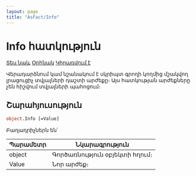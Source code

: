 ```yaml
---
layout: page
title: "AsFact/Info"
---
```


# Info հատկություն

[Տես նաև](../Asfact.md) [Օրինակ](../../Examples/E_AsFact.md) [Կիրառվում է](../Asfact.md)

Վերադարձնում կամ նշանակում է սկրիպտ գրողի կողմից մշակվող լրացուցիչ տվյալների դաշտի արժեքը։ 
Այս հատկության արժեքները չեն հիշվում տվյալների պահոցում։

## Շարահյուսություն

```vb
object.Info [=Value]   
```

Բաղադրիչներն են՝

| Պարամետր | Նկարագրություն |
|--|--|
| object | Գործառնություն օբյեկտի հղում։ |
| Value | Նոր արժեք։ |
